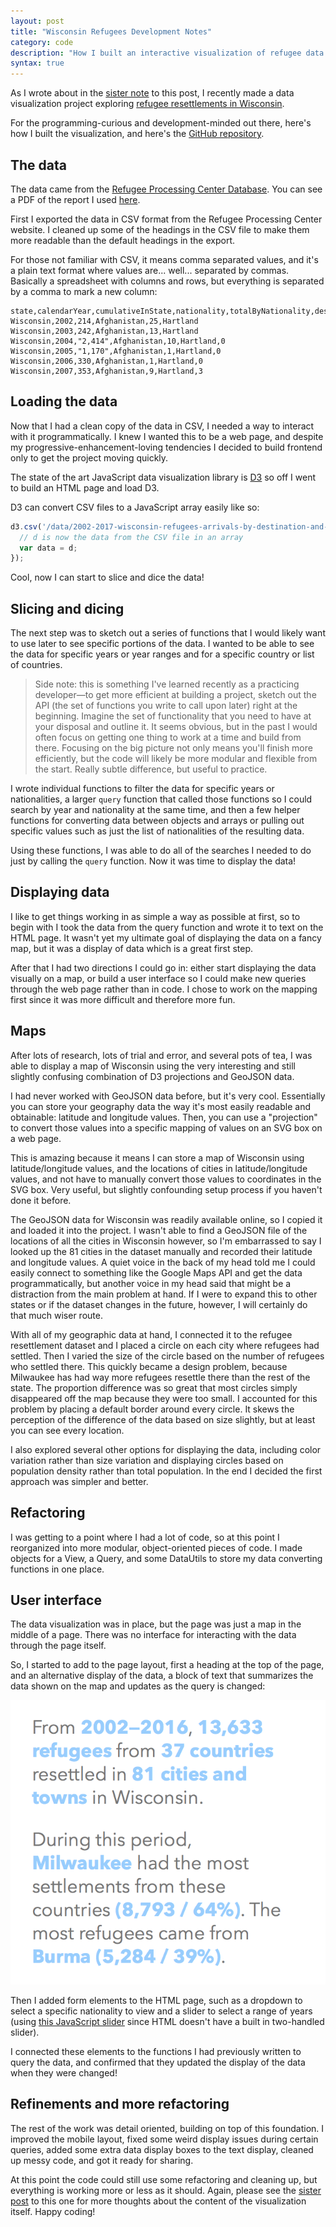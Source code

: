 ```yaml
---
layout: post
title: "Wisconsin Refugees Development Notes"
category: code
description: "How I built an interactive visualization of refugee data in Wisconsin."
syntax: true
---
```


As I wrote about in the [sister note](/wisconsin-refugees-reflection) to this post, I recently made a data visualization project exploring [refugee resettlements in Wisconsin](http://kevinmcgillivray.net/wisconsin-refugees).

For the programming-curious and development-minded out there, here's how I built the visualization, and here's the [GitHub repository](https://github.com/kmcgillivray/wisconsin-refugees).

## The data

The data came from the [Refugee Processing Center Database](http://ireports.wrapsnet.org). You can see a PDF of the report I used [here](http://kevinmcgillivray.net/wisconsin-refugees/data/arrivals-by-destination-and-nationality.pdf).

First I exported the data in CSV format from the Refugee Processing Center website. I cleaned up some of the headings in the CSV file to make them more readable than the default headings in the export.

For those not familiar with CSV, it means comma separated values, and it's a plain text format where values are... well... separated by commas. Basically a spreadsheet with columns and rows, but everything is separated by a comma to mark a new column:

```csv
state,calendarYear,cumulativeInState,nationality,totalByNationality,destinationCity,yearlyNumberByCity
Wisconsin,2002,214,Afghanistan,25,Hartland
Wisconsin,2003,242,Afghanistan,13,Hartland
Wisconsin,2004,"2,414",Afghanistan,10,Hartland,0
Wisconsin,2005,"1,170",Afghanistan,1,Hartland,0
Wisconsin,2006,330,Afghanistan,1,Hartland,0
Wisconsin,2007,353,Afghanistan,9,Hartland,3
```

## Loading the data

Now that I had a clean copy of the data in CSV, I needed a way to interact with it programmatically. I knew I wanted this to be a web page, and despite my progressive-enhancement-loving tendencies I decided to build frontend only to get the project moving quickly.

The state of the art JavaScript data visualization library is [D3](https://d3js.org) so off I went to build an HTML page and load D3.

D3 can convert CSV files to a JavaScript array easily like so:

```javascript
d3.csv('/data/2002-2017-wisconsin-refugees-arrivals-by-destination-and-nationality.csv', function(d) {
  // d is now the data from the CSV file in an array
  var data = d;
});
```

Cool, now I can start to slice and dice the data!

## Slicing and dicing

The next step was to sketch out a series of functions that I would likely want to use later to see specific portions of the data. I wanted to be able to see the data for specific years or year ranges and for a specific country or list of countries.

> Side note: this is something I've learned recently as a practicing developer—to get more efficient at building a project, sketch out the API (the set of functions you write to call upon later) right at the beginning. Imagine the set of functionality that you need to have at your disposal and outline it. It seems obvious, but in the past I would often focus on getting one thing to work at a time and build from there. Focusing on the big picture not only means you'll finish more efficiently, but the code will likely be more modular and flexible from the start. Really subtle difference, but useful to practice.

I wrote individual functions to filter the data for specific years or nationalities, a larger `query` function that called those functions so I could search by year and nationality at the same time, and then a few helper functions for converting data between objects and arrays or pulling out specific values such as just the list of nationalities of the resulting data.

Using these functions, I was able to do all of the searches I needed to do just by calling the `query` function. Now it was time to display the data!

## Displaying data

I like to get things working in as simple a way as possible at first, so to begin with I took the data from the query function and wrote it to text on the HTML page. It wasn't yet my ultimate goal of displaying the data on a fancy map, but it was a display of data which is a great first step.

After that I had two directions I could go in: either start displaying the data visually on a map, or build a user interface so I could make new queries through the web page rather than in code. I chose to work on the mapping first since it was more difficult and therefore more fun.

## Maps

After lots of research, lots of trial and error, and several pots of tea, I was able to display a map of Wisconsin using the very interesting and still slightly confusing combination of D3 projections and GeoJSON data.

I had never worked with GeoJSON data before, but it's very cool. Essentially you can store your geography data the way it's most easily readable and obtainable: latitude and longitude values. Then, you can use a "projection" to convert those values into a specific mapping of values on an SVG box on a web page.

This is amazing because it means I can store a map of Wisconsin using latitude/longitude values, and the locations of cities in latitude/longitude values, and not have to manually convert those values to coordinates in the SVG box. Very useful, but slightly confounding setup process if you haven't done it before.

The GeoJSON data for Wisconsin was readily available online, so I copied it and loaded it into the project. I wasn't able to find a GeoJSON file of the locations of all the cities in Wisconsin however, so I'm embarrassed to say I looked up the 81 cities in the dataset manually and recorded their latitude and longitude values. A quiet voice in the back of my head told me I could easily connect to something like the Google Maps API and get the data programmatically, but another voice in my head said that might be a distraction from the main problem at hand. If I were to expand this to other states or if the dataset changes in the future, however, I will certainly do that much wiser route.

With all of my geographic data at hand, I connected it to the refugee resettlement dataset and I placed a circle on each city where refugees had settled. Then I varied the size of the circle based on the number of refugees who settled there. This quickly became a design problem, because Milwaukee has had way more refugees resettle there than the rest of the state. The proportion difference was so great that most circles simply disappeared off the map because they were too small. I accounted for this problem by placing a default border around every circle. It skews the perception of the difference of the data based on size slightly, but at least you can see every location.

I also explored several other options for displaying the data, including color variation rather than size variation and displaying circles based on population density rather than total population. In the end I decided the first approach was simpler and better.

## Refactoring

I was getting to a point where I had a lot of code, so at this point I reorganized into more modular, object-oriented pieces of code. I made objects for a View, a Query, and some DataUtils to store my data converting functions in one place.

## User interface

The data visualization was in place, but the page was just a map in the middle of a page. There was no interface for interacting with the data through the page itself.

So, I started to add to the page layout, first a heading at the top of the page, and an alternative display of the data, a block of text that summarizes the data shown on the map and updates as the query is changed:

![Data text](/img/text-data-example.png)

Then I added form elements to the HTML page, such as a dropdown to select a specific nationality to view and a slider to select a range of years (using [this JavaScript slider](https://refreshless.com/nouislider/) since HTML doesn't have a built in two-handled slider).

I connected these elements to the functions I had previously written to query the data, and confirmed that they updated the display of the data when they were changed!

## Refinements and more refactoring

The rest of the work was detail oriented, building on top of this foundation. I improved the mobile layout, fixed some weird display issues during certain queries, added some extra data display boxes to the text display, cleaned up messy code, and got it ready for sharing.

At this point the code could still use some refactoring and cleaning up, but everything is working more or less as it should. Again, please see the [sister post](/wisconsin-refugees-reflection) to this one for more thoughts about the content of the visualization itself. Happy coding!
